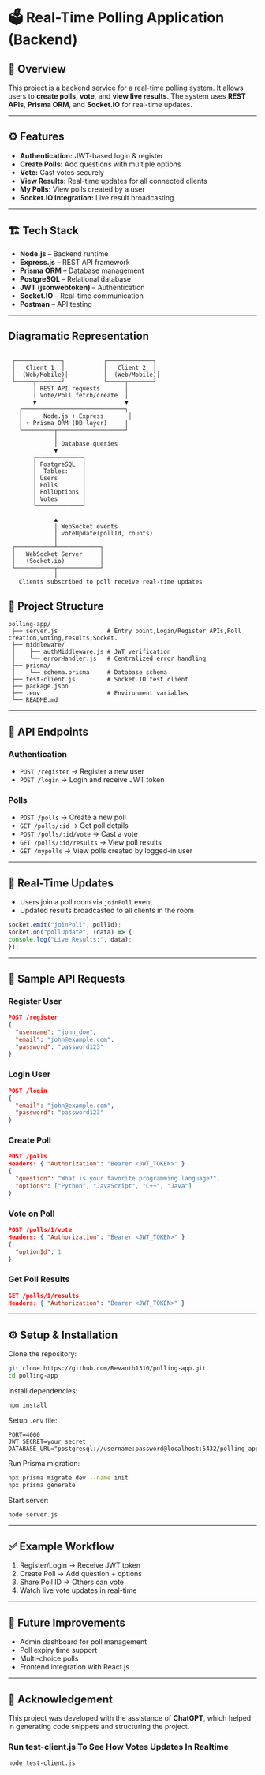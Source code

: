 # 🗳️ Real-Time Polling Application (Backend)

## 📌 Overview

This project is a backend service for a real-time polling system.
It allows users to **create polls**, **vote**, and **view live results**.
The system uses **REST APIs**, **Prisma ORM**, and **Socket.IO** for real-time updates.

---

## ⚙️ Features

* **Authentication:** JWT-based login & register
* **Create Polls:** Add questions with multiple options
* **Vote:** Cast votes securely
* **View Results:** Real-time updates for all connected clients
* **My Polls:** View polls created by a user
* **Socket.IO Integration:** Live result broadcasting

---

## 🏗️ Tech Stack

* **Node.js** – Backend runtime
* **Express.js** – REST API framework
* **Prisma ORM** – Database management
* **PostgreSQL** – Relational database
* **JWT (jsonwebtoken)** – Authentication
* **Socket.IO** – Real-time communication
* **Postman** – API testing

---
## Diagramatic Representation
```

 ┌─────────────┐           ┌─────────────┐
 │   Client 1  │           │   Client 2  │
 │  (Web/Mobile)│          │  (Web/Mobile)│
 └─────┬───────┘           └─────┬───────┘
       │ REST API requests       │
       │ Vote/Poll fetch/create  │
       ▼                         ▼
   ┌─────────────────────────────┐
   │      Node.js + Express       │
   │ + Prisma ORM (DB layer)     │
   └─────────┬───────────────────┘
             │
             │ Database queries
             ▼
       ┌─────────────┐
       │ PostgreSQL  │
       │  Tables:    │
       │ Users       │
       │ Polls       │
       │ PollOptions │
       │ Votes       │
       └─────────────┘

             ▲
             │ WebSocket events
             │ voteUpdate(pollId, counts)
             │
 ┌───────────┴────────────┐
 │   WebSocket Server     │
 │   (Socket.io)          │
 └───────────┬────────────┘
             │
   Clients subscribed to poll receive real-time updates
```

## 📂 Project Structure

```
polling-app/
 ├── server.js              # Entry point,Login/Register APIs,Poll creation,voting,results,Socket.
 ├── middleware/
 │    ├── authMiddleware.js # JWT verification
 │    └── errorHandler.js   # Centralized error handling
 ├── prisma/
 │    └── schema.prisma     # Database schema
 ├── test-client.js         # Socket.IO test client
 ├── package.json
 ├── .env                   # Environment variables
 └── README.md
```

---

## 🔑 API Endpoints

### Authentication

* `POST /register` → Register a new user
* `POST /login` → Login and receive JWT token

### Polls

* `POST /polls` → Create a new poll
* `GET /polls/:id` → Get poll details
* `POST /polls/:id/vote` → Cast a vote
* `GET /polls/:id/results` → View poll results
* `GET /mypolls` → View polls created by logged-in user

---

## 🔔 Real-Time Updates

* Users join a poll room via `joinPoll` event
* Updated results broadcasted to all clients in the room

```javascript
socket.emit("joinPoll", pollId);
socket.on("pollUpdate", (data) => {
console.log("Live Results:", data);
});
```

---

## 🧪 Sample API Requests

### Register User

```json
POST /register
{
  "username": "john_doe",
  "email": "john@example.com",
  "password": "password123"
}
```

### Login User

```json
POST /login
{
  "email": "john@example.com",
  "password": "password123"
}
```

### Create Poll

```json
POST /polls
Headers: { "Authorization": "Bearer <JWT_TOKEN>" }
{
  "question": "What is your favorite programming language?",
  "options": ["Python", "JavaScript", "C++", "Java"]
}
```

### Vote on Poll

```json
POST /polls/1/vote
Headers: { "Authorization": "Bearer <JWT_TOKEN>" }
{
  "optionId": 1
}
```

### Get Poll Results

```json
GET /polls/1/results
Headers: { "Authorization": "Bearer <JWT_TOKEN>" }
```

---

## ⚙️ Setup & Installation

Clone the repository:

```bash
git clone https://github.com/Revanth1310/polling-app.git
cd polling-app
```

Install dependencies:

```bash
npm install
```

Setup `.env` file:

```
PORT=4000
JWT_SECRET=your_secret
DATABASE_URL="postgresql://username:password@localhost:5432/polling_app"
```

Run Prisma migration:

```bash
npx prisma migrate dev --name init
npx prisma generate
```

Start server:

```bash
node server.js
```

---

## ✅ Example Workflow

1. Register/Login → Receive JWT token
2. Create Poll → Add question + options
3. Share Poll ID → Others can vote
4. Watch live vote updates in real-time

---

## 📌 Future Improvements

* Admin dashboard for poll management
* Poll expiry time support
* Multi-choice polls
* Frontend integration with React.js

---

## 📝 Acknowledgement

This project was developed with the assistance of **ChatGPT**, which helped in generating code snippets and structuring the project.

### Run test-client.js To See How Votes Updates In Realtime
```bash
node test-client.js

```



